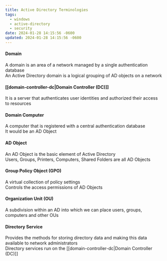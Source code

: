 ```yaml
---
title: Active Directory Terminologies
tags:
  - windows
  - active-directory
  - security
date: 2024-01-28 14:15:56 -0600
updated: 2024-01-28 14:15:56 -0600
---
```


#### Domain
A domain is an area of a network managed by a single authentication database  
An Active Directory domain is a logical grouping of AD objects on a network

#### [[domain-controller-dc|Domain Controller (DC)]]
It is a server that authenticates user identities and authorized their access to resources

#### Domain Computer
A computer that is registered with a central authentication database  
It would be an AD Object

#### AD Object
An AD Object is the basic element of Active Directory  
Users, Groups, Printers, Computers, Shared Folders are all AD Objects

#### Group Policy Object (GPO)
A virtual collection of policy settings  
Controls the access permissions of AD Objects

#### Organization Unit (OU)
A subdivision within an AD into which we can place users, groups, computers and other OUs

#### Directory Service
Provides the methods for storing directory data and making this data available to network administrators  
Directory services run on the [[domain-controller-dc|Domain Controller (DC)]]

